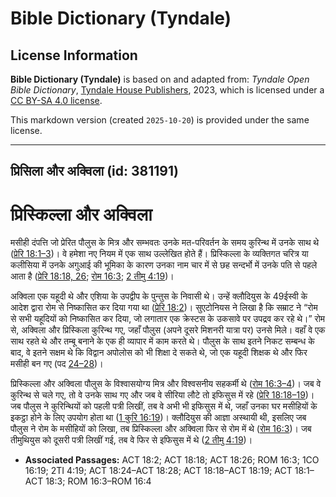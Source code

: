 # Bible Dictionary (Tyndale)

## License Information

**Bible Dictionary (Tyndale)** is based on and adapted from: _Tyndale Open Bible Dictionary_, [Tyndale House Publishers](https://tyndaleopenresources.com/), 2023, which is licensed under a [CC BY-SA 4.0 license](https://creativecommons.org/licenses/by-sa/4.0/legalcode.en).

This markdown version (created `2025-10-20`) is provided under the same license.



--------------------------------

## प्रिसिला और अक्विला (id: 381191)

प्रिस्किल्ला और अक्विला
=======================

मसीही दंपत्ति जो प्रेरित पौलुस के मित्र और सम्भवतः उनके मत\-परिवर्तन के समय कुरिन्थ में उनके साथ थे ([प्रेरि 18:1–3](https://ref.ly/Acts18:1-Acts18:3))। वे हमेशा नए नियम में एक साथ उल्लेखित होते हैं। प्रिस्किल्ला के व्यक्तिगत चरित्र या कलीसिया में उनके अगुआई की भूमिका के कारण उनका नाम चार में से छह सन्दर्भो में उनके पति से पहले आता है ([प्रेरि 18:18, 26](https://ref.ly/Acts18:18,Acts18:26); [रोम 16:3](https://ref.ly/Rom16:3); [2 तीमु 4:19](https://ref.ly/2Tim4:19))।

अक्विला एक यहूदी थे और एशिया के उपद्वीप के पुन्तुस के निवासी थे। उन्हें क्लौदियुस के 49ईस्वी के आदेश द्वारा रोम से निष्कासित कर दिया गया था ([प्रेरि 18:2](https://ref.ly/Acts18:2))। सुएटोनियस ने लिखा है कि सम्राट ने “रोम से सभी यहूदियों को निष्कासित कर दिया, जो लगातार एक क्रेस्टस के उकसावे पर उपद्रव कर रहे थे।” रोम से, अक्विला और प्रिस्किला कुरिन्थ गए, जहाँ पौलुस (अपने दूसरे मिशनरी यात्रा पर) उनसे मिले। वहाँ वे एक साथ रहते थे और तम्बू बनाने के एक ही व्यापार में काम करते थे। पौलुस के साथ इतने निकट सम्बन्ध के बाद, वे इतने सक्षम थे कि विद्वान अपोलोस को भी शिक्षा दे सकते थे, जो एक यहूदी शिक्षक थे और फिर मसीही बन गए (पद [24–28](https://ref.ly/Acts18:24-Acts18:28))।

प्रिस्किल्ला और अक्विला पौलुस के विश्वासयोग्य मित्र और विश्वसनीय सहकर्मी थे ([रोम 16:3–4](https://ref.ly/Rom16:3-Rom16:4))। जब वे कुरिन्थ से चले गए, तो वे उनके साथ गए और जब वे सीरिया लौटे तो इफिसुस में रहे ([प्रेरि 18:18–19](https://ref.ly/Acts18:18-Acts18:19))। जब पौलुस ने कुरिन्थियों को पहली पत्री लिखीं, तब वे अभी भी इफिसुस में थे, जहाँ उनका घर मसीहियों के इकट्ठा होने के लिए उपयोग होता था ([1 कुरि 16:19](https://ref.ly/1Cor16:19))। क्लौदियुस की आज्ञा अस्थायी थी, इसलिए जब पौलुस ने रोम के मसीहियों को लिखा, तब प्रिस्किल्ला और अक्विला फिर से रोम में थे ([रोम 16:3](https://ref.ly/Rom16:3))। जब तीमुथियुस को दूसरी पत्री लिखीं गई, तब वे फिर से इफिसुस में थे ([2 तीमु 4:19](https://ref.ly/2Tim4:19))।

* **Associated Passages:** ACT 18:2; ACT 18:18; ACT 18:26; ROM 16:3; 1CO 16:19; 2TI 4:19; ACT 18:24–ACT 18:28; ACT 18:18–ACT 18:19; ACT 18:1–ACT 18:3; ROM 16:3–ROM 16:4

